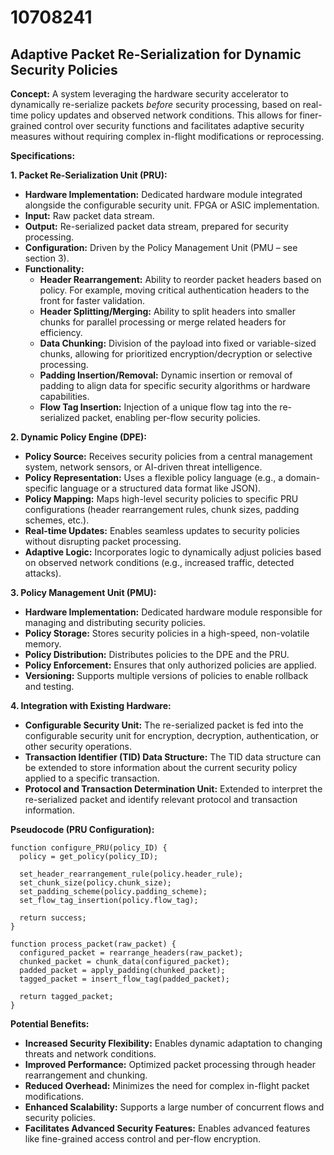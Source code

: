 # 10708241

## Adaptive Packet Re-Serialization for Dynamic Security Policies

**Concept:** A system leveraging the hardware security accelerator to dynamically re-serialize packets *before* security processing, based on real-time policy updates and observed network conditions. This allows for finer-grained control over security functions and facilitates adaptive security measures without requiring complex in-flight modifications or reprocessing.

**Specifications:**

**1. Packet Re-Serialization Unit (PRU):**

*   **Hardware Implementation:** Dedicated hardware module integrated alongside the configurable security unit.  FPGA or ASIC implementation.
*   **Input:** Raw packet data stream.
*   **Output:** Re-serialized packet data stream, prepared for security processing.
*   **Configuration:**  Driven by the Policy Management Unit (PMU – see section 3).
*   **Functionality:**
    *   **Header Rearrangement:**  Ability to reorder packet headers based on policy.  For example, moving critical authentication headers to the front for faster validation.
    *   **Header Splitting/Merging:** Ability to split headers into smaller chunks for parallel processing or merge related headers for efficiency.
    *   **Data Chunking:**  Division of the payload into fixed or variable-sized chunks, allowing for prioritized encryption/decryption or selective processing.
    *   **Padding Insertion/Removal:**  Dynamic insertion or removal of padding to align data for specific security algorithms or hardware capabilities.
    *   **Flow Tag Insertion:** Injection of a unique flow tag into the re-serialized packet, enabling per-flow security policies.

**2.  Dynamic Policy Engine (DPE):**

*   **Policy Source:** Receives security policies from a central management system, network sensors, or AI-driven threat intelligence.
*   **Policy Representation:** Uses a flexible policy language (e.g., a domain-specific language or a structured data format like JSON).
*   **Policy Mapping:** Maps high-level security policies to specific PRU configurations (header rearrangement rules, chunk sizes, padding schemes, etc.).
*   **Real-time Updates:**  Enables seamless updates to security policies without disrupting packet processing.
*   **Adaptive Logic:** Incorporates logic to dynamically adjust policies based on observed network conditions (e.g., increased traffic, detected attacks).

**3. Policy Management Unit (PMU):**

*   **Hardware Implementation:** Dedicated hardware module responsible for managing and distributing security policies.
*   **Policy Storage:** Stores security policies in a high-speed, non-volatile memory.
*   **Policy Distribution:** Distributes policies to the DPE and the PRU.
*   **Policy Enforcement:** Ensures that only authorized policies are applied.
*   **Versioning:** Supports multiple versions of policies to enable rollback and testing.

**4. Integration with Existing Hardware:**

*   **Configurable Security Unit:** The re-serialized packet is fed into the configurable security unit for encryption, decryption, authentication, or other security operations.
*   **Transaction Identifier (TID) Data Structure:** The TID data structure can be extended to store information about the current security policy applied to a specific transaction.
*   **Protocol and Transaction Determination Unit:** Extended to interpret the re-serialized packet and identify relevant protocol and transaction information.

**Pseudocode (PRU Configuration):**

```
function configure_PRU(policy_ID) {
  policy = get_policy(policy_ID);

  set_header_rearrangement_rule(policy.header_rule);
  set_chunk_size(policy.chunk_size);
  set_padding_scheme(policy.padding_scheme);
  set_flow_tag_insertion(policy.flow_tag);

  return success;
}

function process_packet(raw_packet) {
  configured_packet = rearrange_headers(raw_packet);
  chunked_packet = chunk_data(configured_packet);
  padded_packet = apply_padding(chunked_packet);
  tagged_packet = insert_flow_tag(padded_packet);

  return tagged_packet;
}
```

**Potential Benefits:**

*   **Increased Security Flexibility:** Enables dynamic adaptation to changing threats and network conditions.
*   **Improved Performance:** Optimized packet processing through header rearrangement and chunking.
*   **Reduced Overhead:**  Minimizes the need for complex in-flight packet modifications.
*   **Enhanced Scalability:**  Supports a large number of concurrent flows and security policies.
*   **Facilitates Advanced Security Features:**  Enables advanced features like fine-grained access control and per-flow encryption.